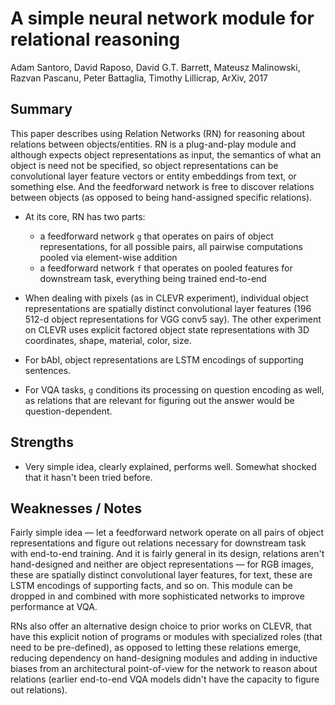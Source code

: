 # A simple neural network module for relational reasoning

Adam Santoro, David Raposo, David G.T. Barrett, Mateusz Malinowski, Razvan Pascanu, Peter Battaglia, Timothy Lillicrap, ArXiv, 2017

## Summary

This paper describes using Relation Networks (RN) for reasoning about relations between objects/entities.
RN is a plug-and-play module and although expects object representations as input,
the semantics of what an object is need not be specified, so object representations
can be convolutional layer feature vectors or entity embeddings from text, or something else.
And the feedforward network is free to discover relations between objects (as opposed to being
hand-assigned specific relations).

- At its core, RN has two parts:
	- a feedforward network `g` that operates on pairs of object representations,
	for all possible pairs, all pairwise computations pooled via element-wise addition
	- a feedforward network `f` that operates on pooled features for downstream
	task, everything being trained end-to-end

- When dealing with pixels (as in CLEVR experiment), individual object representations are
spatially distinct convolutional layer features (196 512-d object representations for VGG conv5 say).
The other experiment on CLEVR uses explicit factored object state representations with 3D coordinates,
shape, material, color, size.

- For bAbI, object representations are LSTM encodings of supporting sentences.

- For VQA tasks, `g` conditions its processing on question encoding as well, as relations
that are relevant for figuring out the answer would be question-dependent.


## Strengths

- Very simple idea, clearly explained, performs well. Somewhat shocked that it
hasn't been tried before.

## Weaknesses / Notes

Fairly simple idea — let a feedforward network
operate on all pairs of object representations and figure out relations
necessary for downstream task with end-to-end training. And it is fairly general in its design,
relations aren't hand-designed and neither are object representations — for
RGB images, these are spatially distinct convolutional layer features, for text,
these are LSTM encodings of supporting facts, and so on. This module can be dropped
in and combined with more sophisticated networks to improve performance at VQA.

RNs also offer an alternative design choice to prior works on CLEVR, that have
this explicit notion of programs or modules with specialized roles (that need to be pre-defined),
as opposed to letting these relations emerge, reducing dependency on hand-designing
modules and adding in inductive biases from an architectural point-of-view for
the network to reason about relations (earlier end-to-end VQA models didn't have
the capacity to figure out relations).
